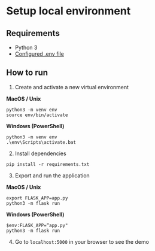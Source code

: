 # Setup local environment

## Requirements

- Python 3
- [Configured .env file](../README.md)

## How to run

1. Create and activate a new virtual environment

**MacOS / Unix**

```
python3 -m venv env
source env/bin/activate
```

**Windows (PowerShell)**

```
python3 -m venv env
.\env\Scripts\activate.bat
```

2. Install dependencies

```
pip install -r requirements.txt
```

3. Export and run the application

**MacOS / Unix**

```
export FLASK_APP=app.py
python3 -m flask run
```

**Windows (PowerShell)**

```
$env:FLASK_APP=“app.py"
python3 -m flask run
```

4. Go to `localhost:5000` in your browser to see the demo
